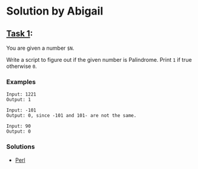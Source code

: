 # Solution by Abigail

## [Task 1](https://perlweeklychallenge.org/blog/perl-weekly-challenge-095/#TASK1): 

You are given a number `$N`.

Write a script to figure out if the given number is Palindrome.
Print `1` if true otherwise `0`.

### Examples
~~~~
Input: 1221
Output: 1

Input: -101
Output: 0, since -101 and 101- are not the same.

Input: 90
Output: 0
~~~~

### Solutions
* [Perl](perl/ch-1.pl)
